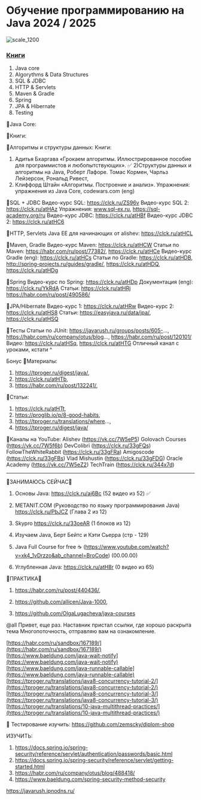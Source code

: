 # Обучение программированию на Java 2024 / 2025

![scale_1200](https://github.com/ArtemA1ekseev/learning-java-2025/assets/113195869/1cf48b67-94ed-40ba-a94d-3fafe570f9f3)

### [Книги](https://github.com/ArtemA1ekseev/learning-java-2025/blob/main/Books.md)

1)  Java core
2)  Algorythms & Data Structures
3)  SQL & JDBC
4)  HTTP & Servlets
5)  Maven & Gradle
6)  Spring
7)  JPA & Hibernate
8) Testing

🔘Java Core:

🔘Книги:

🔘Алгоритмы и структуры данных:
Книги:
1) Адитья Бхаргава «Грокаем алгоритмы. Иллюстрированное пособие для программистов и любопытствующих». ✅
2)Структуры данных и алгоритмы на Java, Роберт Лафоре. Томас Кормен, Чарльз Лейзерсон, Рональд Ривест,
3) Клиффорд Штайн «Алгоритмы. Построение и анализ».
Упражнения: 
упражнения из Java Core, codewars.com (eng)

🔘SQL + JDBC
Видео-курс SQL: https://clck.ru/ZS96v
Видео-курс SQL 2: https://clck.ru/atHAz
Упражнения: www.sql-ex.ru, https://sql-academy.org/ru
Видео-курс JDBC: https://clck.ru/atHBf
Видео-курс JDBC 2: https://clck.ru/atHC6

🔘HTTP, Servlets
Java EE для начинающих от alishev: https://clck.ru/atHCL

🔘Maven, Gradle
Видео-курс Maven: https://clck.ru/atHCW
Статьи по Maven: https://habr.com/ru/post/77382/, https://clck.ru/atHCe
Видео-курс Gradle (eng): https://clck.ru/atHCs
Статьи по Gradle: https://clck.ru/atHDB, http://spring-projects.ru/guides/gradle/, https://clck.ru/atHDQ, https://clck.ru/atHDg

🔘Spring
Видео-курс по Spring: https://clck.ru/atHDp
Документация (eng): https://clck.ru/YkRdA
Статьи: https://clck.ru/atHRj https://habr.com/ru/post/490586/

🔘JPA/Hibernate
Видео-курс 1: https://clck.ru/atHRw
Видео-курс 2: https://clck.ru/atHS8
Статьи: 
https://easyjava.ru/data/jpa/, https://clck.ru/atHSQ

🔘Тесты
Статьи по JUnit: 
https://javarush.ru/groups/posts/605-..., https://habr.com/ru/company/otus/blog..., https://habr.com/ru/post/120101/
Видео:
https://clck.ru/atHSq, https://clck.ru/atHTG
Отличный канал с уроками, кстати ^

Бонус
🔘Материалы:
1) https://tproger.ru/digest/java/,
2) https://clck.ru/atHTb,
3) https://habr.com/ru/post/132241/,

🔘Статьи: 
1) https://clck.ru/atHTt,
2) https://proglib.io/p/8-good-habits,
3) https://tproger.ru/translations/where...,
4) https://tproger.ru/digest/java/

🔘Каналы на YouTube:
Alishev (https://vk.cc/7W5eP5)
Golovach Courses (https://vk.cc/7W5f6b)
DevColibri (https://clck.ru/33gFQs)
FollowTheWhiteRabbit (https://clck.ru/33gFRa)
Amigoscode (https://clck.ru/33gFBs)
Vlad Mishustin (https://clck.ru/33gFDG)
Oracle Academy (https://vk.cc/7W5eZ2)
TechTrain (https://clck.ru/344x7d)
_________________________________________________________________

🔵ЗАНИМАЮСЬ СЕЙЧАС🔵
1) Основы Java:  https://clck.ru/aj6Bc (52 видео из 52) ✅

2) METANIT.COM (Руководство по языку программирования Java) https://clck.ru/PbJCZ (Глава 2 из 12)

3) Skypro https://clck.ru/33oeAR (1 блоков из 12)

4) Изучаем Java, Берт Бейтс и Кэти Сьерра (стр - 129)

5) Java Full Course for free ☕️ (https://www.youtube.com/watch?v=xk4_1vDrzzo&ab_channel=BroCode) (00.00.00)

6) Углубленная Java: https://clck.ru/atH8r (0 видео из 65)

🔘ПРАКТИКА🔘

1) https://habr.com/ru/post/440436/, 

2) https://github.com/allicen/Java-1000, 

3) https://github.com/OlgaLugacheva/java-courses

@all Привет, еще раз. Наставник пристал ссылки, где хорошо раскрыта тема Многопоточность, отправляю вам на ознакомление. 

[https://habr.com/ru/sandbox/167189/](https://habr.com/ru/sandbox/167189/)  
[https://www.baeldung.com/java-wait-notify](https://www.baeldung.com/java-wait-notify)  
[https://www.baeldung.com/java-runnable-callable](https://www.baeldung.com/java-runnable-callable)  
[https://tproger.ru/translations/java8-concurrency-tutorial-2/](https://tproger.ru/translations/java8-concurrency-tutorial-2/)  
[https://tproger.ru/translations/java8-concurrency-tutorial-3/](https://tproger.ru/translations/java8-concurrency-tutorial-3/)  
[https://tproger.ru/translations/10-java-multithread-practices/](https://tproger.ru/translations/10-java-multithread-practices/)


Тестирование изучить:
https://github.com/zemscky/diplom-shop

ИЗУЧИТЬ:
1) https://docs.spring.io/spring-security/reference/servlet/authentication/passwords/basic.html
2) https://docs.spring.io/spring-security/reference/servlet/getting-started.html
3) https://habr.com/ru/company/otus/blog/488418/
4) https://www.baeldung.com/spring-security-method-security


https://javarush.ipnodns.ru/
